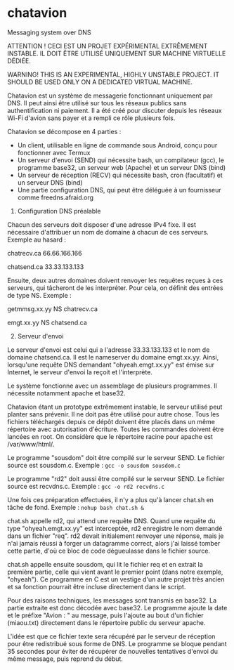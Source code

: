 # chatavion
Messaging system over DNS

ATTENTION ! CECI EST UN PROJET EXPÉRIMENTAL EXTRÊMEMENT INSTABLE. IL DOIT ÊTRE UTILISÉ UNIQUEMENT SUR MACHINE VIRTUELLE DÉDIÉE.

WARNING! THIS IS AN EXPERIMENTAL, HIGHLY UNSTABLE PROJECT. IT SHOULD BE USED ONLY ON A DEDICATED VIRTUAL MACHINE.

Chatavion est un système de messagerie fonctionnant uniquement par DNS. 
Il peut ainsi être utilisé sur tous les réseaux publics sans authentification ni paiement.
Il a été créé pour discuter depuis les réseaux Wi-Fi d'avion sans payer et a rempli ce rôle plusieurs fois.

Chatavion se décompose en 4 parties : 
 - Un client, utilisable en ligne de commande sous Android, conçu pour fonctionner avec Termux
 - Un serveur d'envoi (SEND) qui nécessite bash, un compilateur (gcc), le programme base32, un serveur web (Apache) et un serveur DNS (bind)
 - Un serveur de réception (RECV) qui nécessite bash, cron (facultatif) et un serveur DNS (bind)
 - Une partie configuration DNS, qui peut être déléguée à un fournisseur comme freedns.afraid.org 
 
1. Configuration DNS préalable

Chacun des serveurs doit disposer d'une adresse IPv4 fixe. Il est nécessaire d'attribuer un nom de domaine à chacun de ces serveurs. Exemple au hasard :

chatrecv.ca    66.66.166.166

chatsend.ca    33.33.133.133

Ensuite, deux autres domaines doivent renvoyer les requêtes reçues à ces serveurs, qui tâcheront de les interpréter. 
Pour cela, on définit des entrées de type NS. Exemple :

getmmsg.xx.yy   NS   chatrecv.ca

emgt.xx.yy      NS   chatsend.ca

2. Serveur d'envoi

Le serveur d'envoi est celui qui a l'adresse 33.33.133.133 et le nom de domaine chatsend.ca. 
Il est le nameserver du domaine emgt.xx.yy. 
Ainsi, lorsqu'une requête DNS demandant "ohyeah.emgt.xx.yy" est émise sur Internet, le serveur d'envoi la reçoit et l'interprète. 

Le système fonctionne avec un assemblage de plusieurs programmes. Il nécessite notamment apache et base32.

Chatavion étant un prototype extrêmement instable, le serveur utilisé peut planter sans prévenir. 
Il ne doit pas être utilisé pour autre chose. Tous les fichiers téléchargés depuis ce dépôt doivent être placés dans un même répertoire avec autorisation d'écriture. Toutes les commandes doivent être lancées en root.
On considère que le répertoire racine pour apache est /var/www/html/.

Le programme "sousdom" doit être compilé sur le serveur SEND. Le fichier source est sousdom.c. Exemple :
```gcc -o sousdom sousdom.c```

Le programme "rd2" doit aussi être compilé sur le serveur SEND. Le fichier source est recvdns.c. Exemple :
```gcc -o rd2 recvdns.c```

Une fois ces préparation effectuées, il n'y a plus qu'à lancer chat.sh en tâche de fond. Exemple :
```nohup bash chat.sh &```

chat.sh appelle rd2, qui attend une requête DNS. Quand une requête du type "ohyeah.emgt.xx.yy" est interceptée, rd2 enregistre le nom demandé dans un fichier "req". rd2 devait initialement renvoyer une réponse, mais je n'ai jamais réussi à forger un datagramme correct, alors j'ai laissé tomber cette partie, d'où ce bloc de code dégueulasse dans le fichier source.

chat.sh appelle ensuite sousdom, qui lit le fichier req et en extrait la première partie, celle qui vient avant le premier point (dans notre exemple, "ohyeah"). Ce programme en C est un vestige d'un autre projet très ancien et sa fonction pourrait être incluse directement dans le script. 

Pour des raisons techniques, les messages sont transmis en base32. La partie extraite est donc décodée avec base32.
Le programme ajoute la date et le préfixe "Avion : " au message, puis l'ajoute au bout d'un fichier (miaou.txt) directement dans le répertoire public du serveur apache.

L'idée est que ce fichier texte sera récupéré par le serveur de réception pour être redistribué sous forme de DNS.
Le programme se bloque pendant 35 secondes pour éviter de récupérer de nouvelles tentatives d'envoi du même message, puis reprend du début.
